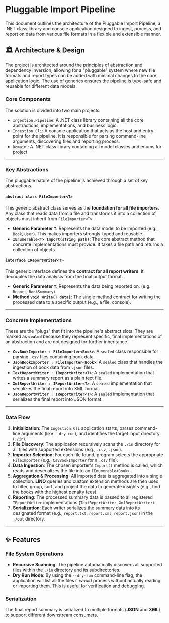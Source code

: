 

# Pluggable Import Pipeline

This document outlines the architecture of the Pluggable Import Pipeline, a .NET class library and console application designed to ingest, process, and report on data from various file formats in a flexible and extensible manner.

## 🏛️ Architecture & Design

The project is architected around the principles of abstraction and dependency inversion, allowing for a "pluggable" system where new file formats and report types can be added with minimal changes to the core application logic. The use of generics ensures the pipeline is type-safe and reusable for different data models.



### Core Components

The solution is divided into two main projects:

* `Ingestion.Pipeline`: A .NET class library containing all the core abstractions, implementations, and business logic.
* `Ingestion.Cli`: A console application that acts as the host and entry point for the pipeline. It is responsible for parsing command-line arguments, discovering files and reporting process.
* `Domain` : A .NET class library containing all model classes and enums for project

---

### Key Abstractions

The pluggable nature of the pipeline is achieved through a set of key abstractions.

#### **`abstract class FileImporter<T>`**

This generic abstract class serves as the **foundation for all file importers**. Any class that reads data from a file and transforms it into a collection of objects must inherit from `FileImporter<T>`.

* **Generic Parameter `T`**: Represents the data model to be imported (e.g., `Book`, `User`). This makes importers strongly-typed and reusable.
* **`IEnumerable<T> Import(string path)`**: The core abstract method that concrete implementations must provide. It takes a file path and returns a collection of objects.

#### **`interface IReportWriter<T>`**

This generic interface defines the **contract for all report writers**. It decouples the data analysis from the final output format.

* **Generic Parameter `T`**: Represents the data being reported on. (e.g. `Report`, `BookSummary`)
* **Method `void Write(T data)`**: The single method contract for writing the processed data to a specific output (e.g., a file, console).

---

### Concrete Implementations

These are the "plugs" that fit into the pipeline's abstract slots. They are marked as **`sealed`** because they represent specific, final implementations of an abstraction and are not designed for further inheritance.

* **`CsvBookImporter : FileImporter<Book>`**: A `sealed` class responsible for parsing `.csv` files containing book data.
* **`JsonBookImporter : FileImporter<Book>`**: A `sealed` class that handles the ingestion of book data from `.json` files.
* **`TextReportWriter : IReportWriter<T>`**: A `sealed` implementation that writes a summary report as a plain text file.
* **`XmlReportWriter : IReportWriter<T>`**: A `sealed` implementation that serializes the final report into XML format.
* **`JsonReportWriter : IReportWriter<T>`**: A `sealed` implementation that serializes the final report into JSON format.

---

### Data Flow

1.  **Initialization**: The `Ingestion.Cli` application starts, parses command-line arguments (like `--dry-run`), and identifies the target input directory (`./in`).
2.  **File Discovery**: The application recursively scans the `./in` directory for all files with supported extensions (e.g., `.csv`, `.json`).
3.  **Importer Selection**: For each file found, program selects the appropriate `FileImporter` (e.g., `CsvBookImporter` for a `.csv` file).
4.  **Data Ingestion**: The chosen importer's `Import()` method is called, which reads and deserializes the file into an `IEnumerable<Book>`.
5.  **Aggregation & Processing**: All imported data is aggregated into a single collection. **LINQ** queries and custom extension methods are then used to filter, group, sort, and project the data to generate insights (e.g., find the books with the highest penalty fees).
6.  **Reporting**: The processed summary data is passed to all registered `IReportWriter` implementations (`TextReportWriter`, `XmlReportWriter`).
7.  **Serialization**: Each writer serializes the summary data into its designated format (e.g., `report.txt`, `report.xml`, `report.json`) in the `./out` directory.

---

## ✨ Features

### File System Operations

* **Recursive Scanning**: The pipeline automatically discovers all supported files within the `./in` directory and its subdirectories.
* **Dry Run Mode**: By using the `--dry-run` command-line flag, the application will list all the files it *would* process without actually reading or importing them. This is useful for verification and debugging.

### Serialization

The final report summary is serialized to multiple formats (**JSON** and **XML**) to support different downstream consumers.